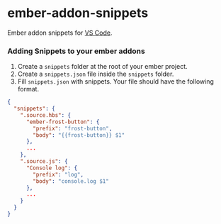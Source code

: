 # ember-addon-snippets

Ember addon snippets for [VS Code](http://code.visualstudio.com/).

### Adding Snippets to your ember addons

1. Create a `snippets` folder at the root of your ember project.
2. Create a `snippets.json` file inside the `snippets` folder.
3. Fill `snippets.json` with snippets. Your file should have the following format.

```json
{
  "snippets": {
    ".source.hbs": {
      "ember-frost-button": {
        "prefix": "frost-button",
        "body": "{{frost-button}} $1"
      },
      ...
    },
    ".source.js": {
      "Console log": {
        "prefix": "log",
        "body": "console.log $1"
      },
      ...
    }
  }
}
```

